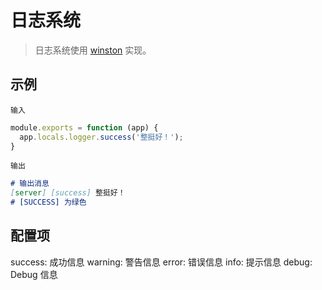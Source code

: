 # 日志系统

> 日志系统使用 [winston](https://github.com/winstonjs/winston) 实现。

## 示例

`输入`

``` js
module.exports = function (app) {
  app.locals.logger.success('整挺好！');
}
```

`输出`

``` md
# 输出消息
[server] [success] 整挺好！
# [SUCCESS] 为绿色
```

## 配置项

success: 成功信息
warning: 警告信息
error: 错误信息
info: 提示信息
debug: Debug 信息
